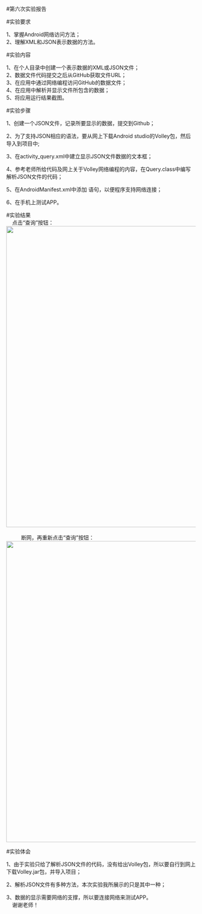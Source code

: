 #第六次实验报告

#实验要求    
    
1、掌握Android网络访问方法；    
2、理解XML和JSON表示数据的方法。    

#实验内容   
   
1、在个人目录中创建一个表示数据的XML或JSON文件；    
2、数据文件代码提交之后从GitHub获取文件URL；   
3、在应用中通过网络编程访问GitHub的数据文件；    
4、在应用中解析并显示文件所包含的数据；    
5、将应用运行结果截图。     
     
#实验步骤     
     
1、创建一个JSON文件，记录所要显示的数据，提交到Github；      
     
2、为了支持JSON相应的语法，要从网上下载Android studio的Volley包，然后导入到项目中;         
    
3、在activity_query.xml中建立显示JSON文件数据的文本框；    

4、参考老师所给代码及网上关于Volley网络编程的内容，在Query.class中编写解析JSON文件的代码；     
       
5、在AndroidManifest.xml中添加 <uses-permission android:name="android.permission.INTERNET" />语句，以便程序支持网络连接；    
   
6、在手机上测试APP。    

#实验结果        
     
点击“查询”按钮：        
<img width="800" height="800" src="https://raw.githubusercontent.com/GeekLee1998/android-labs-2018/master/soft1612070501311/labpicture/lab6-1.png"/>    
           
断网，再重新点击“查询”按钮：      
<img width="800" height="800" src="https://raw.githubusercontent.com/GeekLee1998/android-labs-2018/master/soft1612070501311/labpicture/lab6-2.png"/>       
             
#实验体会      
    
1、由于实验只给了解析JSON文件的代码，没有给出Volley包，所以要自行到网上下载Volley.jar包，并导入项目；  
    
2、解析JSON文件有多种方法，本次实验我所展示的只是其中一种；     

3、数据的显示需要网络的支撑，所以要连接网络来测试APP。     
     
谢谢老师！       




